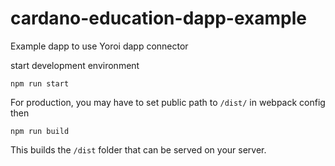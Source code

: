 # cardano-education-dapp-example

Example dapp to use Yoroi dapp connector

start development environment

```
npm run start
```

For production, you may have to set public path to `/dist/` in webpack config then

```
npm run build
```

This builds the `/dist` folder that can be served on your server.
